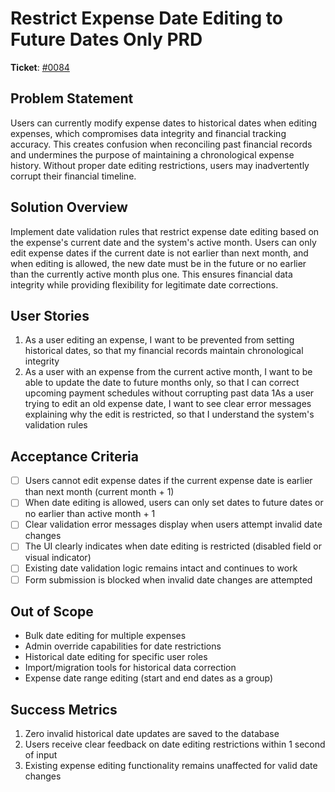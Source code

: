 # Restrict Expense Date Editing to Future Dates Only PRD

**Ticket**: [#0084](https://github.com/MarcinOrlowski/pyggy-expense-tracker/issues/84)

## Problem Statement

Users can currently modify expense dates to historical dates when editing expenses, which
compromises data integrity and financial tracking accuracy. This creates confusion when reconciling
past financial records and undermines the purpose of maintaining a chronological expense history.
Without proper date editing restrictions, users may inadvertently corrupt their financial timeline.

## Solution Overview

Implement date validation rules that restrict expense date editing based on the expense's current
date and the system's active month. Users can only edit expense dates if the current date is not
earlier than next month, and when editing is allowed, the new date must be in the future or no
earlier than the currently active month plus one. This ensures financial data integrity while
providing flexibility for legitimate date corrections.

## User Stories

1. As a user editing an expense, I want to be prevented from setting historical dates, so that my
   financial records maintain chronological integrity
1. As a user with an expense from the current active month, I want to be able to update the date to
   future months only, so that I can correct upcoming payment schedules without corrupting past data
1As a user trying to edit an old expense date, I want to see clear error messages explaining why
   the edit is restricted, so that I understand the system's validation rules

## Acceptance Criteria

- [ ] Users cannot edit expense dates if the current expense date is earlier than next month (current month + 1)
- [ ] When date editing is allowed, users can only set dates to future dates or no earlier than active month + 1
- [ ] Clear validation error messages display when users attempt invalid date changes
- [ ] The UI clearly indicates when date editing is restricted (disabled field or visual indicator)
- [ ] Existing date validation logic remains intact and continues to work
- [ ] Form submission is blocked when invalid date changes are attempted

## Out of Scope

- Bulk date editing for multiple expenses
- Admin override capabilities for date restrictions
- Historical date editing for specific user roles
- Import/migration tools for historical data correction
- Expense date range editing (start and end dates as a group)

## Success Metrics

1. Zero invalid historical date updates are saved to the database
2. Users receive clear feedback on date editing restrictions within 1 second of input
3. Existing expense editing functionality remains unaffected for valid date changes
